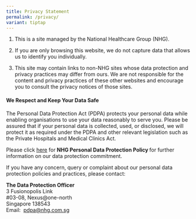 ```yaml
---
title: Privacy Statement
permalink: /privacy/
variant: tiptap
---
```

<ol data-tight="true" class="tight">
<li>
<p>This is a site managed by the National Healthcare Group (NHG).</p>
</li>
<li>
<p>If you are only browsing this website, we do not capture data that allows
us to identify you individually.</p>
</li>
<li>
<p>This site may contain links to non-NHG sites whose data protection and
privacy practices may differ from ours. We are not responsible for the
content and privacy practices of these other websites and encourage you
to consult the privacy notices of those sites.</p>
</li>
</ol>
<h4><strong>We Respect and Keep Your Data Safe</strong></h4>
<p>The Personal Data Protection Act (PDPA) protects your personal data while
enabling&nbsp;organisations&nbsp;to use your data reasonably to serve you.
Please be assured that if your personal data is collected, used, or disclosed,
we will protect it as required under the PDPA and other relevant legislation
such as the Private Hospitals and Medical Clinics Act.&nbsp;</p>
<p>Please click&nbsp;<a href="https://corp.nhg.com.sg/Documents/240508%20NHG%20Personal%20Data%20Protection%20Policy%20(Public%20Facing)%20v4.1.pdf" rel="noopener noreferrer nofollow" target="_blank">here</a><strong><a href="https://corp.nhg.com.sg/Documents/240508%20NHG%20Personal%20Data%20Protection%20Policy%20(Public%20Facing)%20v4.1.pdf" rel="noopener noreferrer nofollow" target="_blank">​</a></strong>&nbsp;for&nbsp;<strong>NHG Personal Data Protection&nbsp;Policy&nbsp;</strong>for&nbsp;further
information on our data protection commitment.</p>
<p>If you have any concern, query or complaint about our personal data protection
policies and practices, please contact:</p>
<p><strong>The Data Protection Officer<br></strong>3 Fusionopolis Link
<br>#03-08, Nexus@one-north
<br>Singapore 138543
<br>Email:&nbsp; <a href="mailto:pdpa@nhg.com.sg" rel="noopener noreferrer nofollow" target="_blank">pdpa@nhg.com.sg</a>
</p>